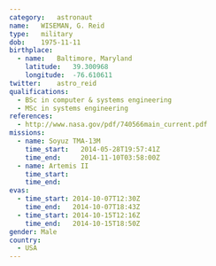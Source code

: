 ```yaml
---
category:	astronaut
name:	WISEMAN, G. Reid
type:	military
dob:	1975-11-11
birthplace:
  - name:	Baltimore, Maryland
    latitude:	39.300968
    longitude:	-76.610611
twitter:	astro_reid
qualifications:
  - BSc in computer & systems engineering
  - MSc in systems engineering
references:
  - http://www.nasa.gov/pdf/740566main_current.pdf
missions:
  - name: Soyuz TMA-13M
    time_start:   2014-05-28T19:57:41Z
    time_end:     2014-11-10T03:58:00Z
  - name: Artemis II
    time_start:
    time_end:
evas:
  - time_start: 2014-10-07T12:30Z
    time_end:   2014-10-07T18:43Z
  - time_start: 2014-10-15T12:16Z
    time_end:   2014-10-15T18:50Z
gender:	Male
country:
  - USA
---
```

